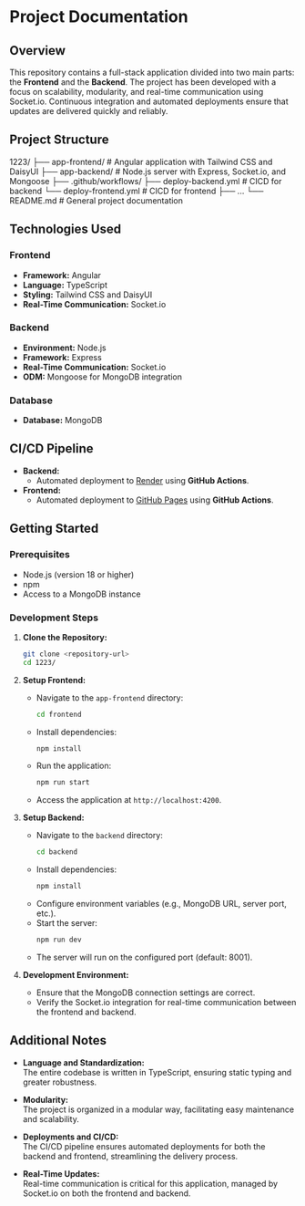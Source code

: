 # Project Documentation

## Overview
This repository contains a full-stack application divided into two main parts: the **Frontend** and the **Backend**. The project has been developed with a focus on scalability, modularity, and real-time communication using Socket.io. Continuous integration and automated deployments ensure that updates are delivered quickly and reliably.

## Project Structure
1223/ 
    ├── app-frontend/ # Angular application with Tailwind CSS and DaisyUI 
    ├── app-backend/ # Node.js server with Express, Socket.io, and Mongoose
    ├── .github/workflows/
        ├── deploy-backend.yml # CICD for backend
        └── deploy-frontend.yml # CICD for frontend
    ├── ...
    └── README.md # General project documentation


## Technologies Used

### Frontend
- **Framework:** Angular
- **Language:** TypeScript
- **Styling:** Tailwind CSS and DaisyUI
- **Real-Time Communication:** Socket.io

### Backend
- **Environment:** Node.js
- **Framework:** Express
- **Real-Time Communication:** Socket.io
- **ODM:** Mongoose for MongoDB integration

### Database
- **Database:** MongoDB

## CI/CD Pipeline

- **Backend:**
  - Automated deployment to [Render](https://render.com) using **GitHub Actions**.
- **Frontend:**
  - Automated deployment to [GitHub Pages](https://pages.github.com) using **GitHub Actions**.

## Getting Started

### Prerequisites
- Node.js (version 18 or higher)
- npm
- Access to a MongoDB instance

### Development Steps

1. **Clone the Repository:**
   ```bash
   git clone <repository-url>
   cd 1223/
   ```

2. **Setup Frontend:**
   - Navigate to the `app-frontend` directory:
     ```bash
     cd frontend
     ```
   - Install dependencies:
     ```bash
     npm install
     ```
   - Run the application:
     ```bash
     npm run start
     ```
   - Access the application at `http://localhost:4200`.

3. **Setup Backend:**
   - Navigate to the `backend` directory:
     ```bash
     cd backend
     ```
   - Install dependencies:
     ```bash
     npm install
     ```
   - Configure environment variables (e.g., MongoDB URL, server port, etc.).
   - Start the server:
     ```bash
     npm run dev
     ```
   - The server will run on the configured port (default: 8001).

4. **Development Environment:**
   - Ensure that the MongoDB connection settings are correct.
   - Verify the Socket.io integration for real-time communication between the frontend and backend.

## Additional Notes

- **Language and Standardization:**  
  The entire codebase is written in TypeScript, ensuring static typing and greater robustness.
  
- **Modularity:**  
  The project is organized in a modular way, facilitating easy maintenance and scalability.

- **Deployments and CI/CD:**  
  The CI/CD pipeline ensures automated deployments for both the backend and frontend, streamlining the delivery process.

- **Real-Time Updates:**  
  Real-time communication is critical for this application, managed by Socket.io on both the frontend and backend.